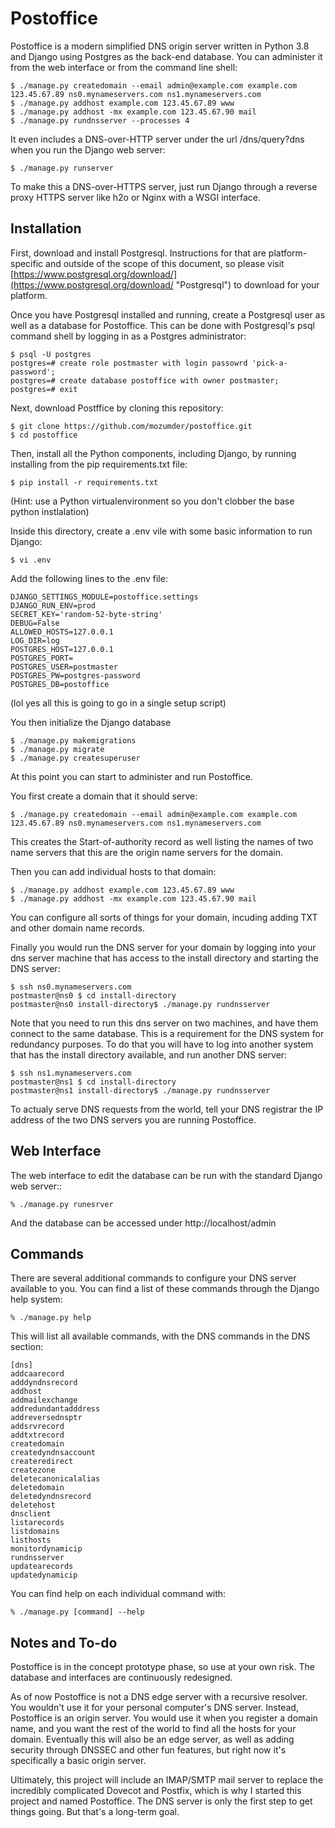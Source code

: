 # Postoffice

Postoffice is a modern simplified DNS origin server written in Python 3.8 and Django using Postgres as the back-end database. You can administer it from the web interface or from the command line shell:

    $ ./manage.py createdomain --email admin@example.com example.com 123.45.67.89 ns0.mynameservers.com ns1.mynameservers.com
    $ ./manage.py addhost example.com 123.45.67.89 www
    $ ./manage.py addhost -mx example.com 123.45.67.90 mail
    $ ./manage.py rundnsserver --processes 4
    
It even includes a DNS-over-HTTP server under the url /dns/query?dns when you run the Django web server:

    $ ./manage.py runserver
    
To make this a DNS-over-HTTPS server, just run Django through a reverse proxy HTTPS server like h2o or Nginx with a WSGI interface.

## Installation

First, download and install Postgresql. Instructions for that are platform-specific and outside of the scope of this document, so please visit [https://www.postgresql.org/download/](https://www.postgresql.org/download/ "Postgresql")  to download for your platform.

Once you have Postgresql installed and running, create a Postgresql user as well as a database for Postoffice. This can be done with Postgresql's psql command shell by logging in as a Postgres administrator:

    $ psql -U postgres
    postgres=# create role postmaster with login passowrd 'pick-a-password';
    postgres=# create database postoffice with owner postmaster;
    postgres=# exit

Next, download Postffice by cloning this repository:

    $ git clone https://github.com/mozumder/postoffice.git
    $ cd postoffice

Then, install all the Python components, including Django, by running installing from the pip requirements.txt file:

    $ pip install -r requirements.txt
    
(Hint: use a Python virtualenvironment so you don't clobber the base python instlalation)

Inside this directory, create a .env vile with some basic information to run Django:

    $ vi .env
    
Add the following lines to the .env file:
    
    DJANGO_SETTINGS_MODULE=postoffice.settings
    DJANGO_RUN_ENV=prod
    SECRET_KEY='random-52-byte-string'
    DEBUG=False
    ALLOWED_HOSTS=127.0.0.1
    LOG_DIR=log
    POSTGRES_HOST=127.0.0.1
    POSTGRES_PORT=
    POSTGRES_USER=postmaster
    POSTGRES_PW=postgres-password
    POSTGRES_DB=postoffice

(lol yes all this is going to go in a single setup script)
    
You then initialize the Django database 

    $ ./manage.py makemigrations
    $ ./manage.py migrate
    $ ./manage.py createsuperuser

At this point you can start to administer and run Postoffice.

You first create a domain that it should serve:

    $ ./manage.py createdomain --email admin@example.com example.com 123.45.67.89 ns0.mynameservers.com ns1.mynameservers.com
    
This creates the Start-of-authority record as well listing the names of two name servers that this are the origin name servers for the domain.

Then you can add individual hosts to that domain:

    $ ./manage.py addhost example.com 123.45.67.89 www
    $ ./manage.py addhost -mx example.com 123.45.67.90 mail
    
You can configure all sorts of things for your domain, incuding adding TXT and other domain name records.

Finally you would run the DNS server for your domain by logging into your dns server machine that has access to the install directory and starting the DNS server:

    $ ssh ns0.mynameservers.com
    postmaster@ns0 $ cd install-directory
    postmaster@ns0 install-directory$ ./manage.py rundnsserver 

Note that you need to run this dns server on two machines, and have them connect to the same database. This is a requirement for the DNS system for redundancy purposes. To do that you will have to log into another system that has the install directory available, and run another DNS server:

    $ ssh ns1.mynameservers.com
    postmaster@ns1 $ cd install-directory
    postmaster@ns1 install-directory$ ./manage.py rundnsserver 

To actualy serve DNS requests from the world, tell your DNS registrar the IP address of the two DNS servers you are running Postoffice.

## Web Interface

The web interface to edit the database can be run with the standard Django web server::

    % ./manage.py runesrver
    
And the database can be accessed under http://localhost/admin

## Commands

There are several additional commands to configure your DNS server available to you. You can find a list of these commands through the Django help system:

    % ./manage.py help

This will list all available commands, with the DNS commands in the DNS section:
    
    [dns]
    addcaarecord
    adddyndnsrecord
    addhost
    addmailexchange
    addredundantadddress
    addreversednsptr
    addsrvrecord
    addtxtrecord
    createdomain
    createdyndnsaccount
    createredirect
    createzone
    deletecanonicalalias
    deletedomain
    deletedyndnsrecord
    deletehost
    dnsclient
    listarecords
    listdomains
    listhosts
    monitordynamicip
    rundnsserver
    updatearecords
    updatedynamicip

You can find help on each individual command with:

    % ./manage.py [command] --help

## Notes and To-do

Postoffice is in the concept prototype phase, so use at your own risk. The database and interfaces are continuously redesigned. 

As of now Postoffice is not a DNS edge server with a recursive resolver. You wouldn't use it for your personal computer's DNS server. Instead, Postoffice is an origin server. You would use it when you register a domain name, and you want the rest of the world to find all the hosts for your domain.  Eventually this will also be an edge server, as well as adding security through DNSSEC and other fun features, but right now it's specifically a basic origin server.

Ultimately, this project will include an IMAP/SMTP mail server to replace the incredibly complicated Dovecot and Postfix, which is why I started this project and named Postoffice. The DNS server is only the first step to get things going. But that's a long-term goal.

